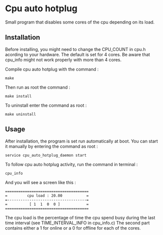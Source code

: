 Cpu auto hotplug
================

Small program that disables some cores of the cpu depending on its load.


Installation
------------

Before installing, you might need to change the CPU\_COUNT in cpu.h acording to your hardware. The default is set for 4 cores. Be aware that cpu_info might not work properly with more than 4 cores.

Compile cpu auto hotplug with the command :
```
make
```

Then run as root the command :
```
make install
```

To uninstall enter the command as root :
```
make uninstall
```

Usage
-----

After installation, the program is set run automatically at boot. You can start it manually by entering the command as root :
```
service cpu_auto_hotplug_daemon start
```

To follow cpu auto hotplug activity, run the command in terminal :
```
cpu_info
```
And you will see a screen like this :
```
======================================
=         cpu load : 20.00           =
=------------------------------------=
=          [ 1  1  0  0 ]            =
======================================
```

The cpu load is the percentage of time the cpu spend busy during the last time interval (see TIME\_INTERVAL\_INFO in cpu_info.c)
The second part contains either a 1 for online or a 0 for offline for each of the cores.
